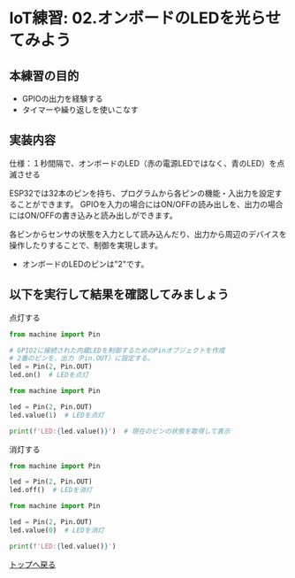 # IoT練習: 02.オンボードのLEDを光らせてみよう

## 本練習の目的

- GPIOの出力を経験する
- タイマーや繰り返しを使いこなす

## 実装内容

仕様：１秒間隔で、オンボードのLED（赤の電源LEDではなく、青のLED）を点滅させる

ESP32では32本のピンを持ち、プログラムから各ピンの機能・入出力を設定することができます。 GPIOを入力の場合にはON/OFFの読み出しを、出力の場合にはON/OFFの書き込みと読み出しができます。

各ピンからセンサの状態を入力として読み込んだり、出力から周辺のデバイスを操作したりすることで、制御を実現します。

- オンボードのLEDのピンは"2"です。

## 以下を実行して結果を確認してみましょう

点灯する

```python
from machine import Pin

# GPIO2に接続された内蔵LEDを制御するためのPinオブジェクトを作成
# 2番のピンを、出力（Pin.OUT）に設定する。
led = Pin(2, Pin.OUT)
led.on()  # LEDを点灯
```

```python
from machine import Pin

led = Pin(2, Pin.OUT)
led.value(1)  # LEDを点灯

print(f'LED:{led.value()}')  # 現在のピンの状態を取得して表示
```

消灯する

```python
from machine import Pin

led = Pin(2, Pin.OUT)
led.off()  # LEDを消灯
```

```python
from machine import Pin

led = Pin(2, Pin.OUT)
led.value(0)  # LEDを消灯

print(f'LED:{led.value()}')
```

[トップへ戻る](../README.md)
